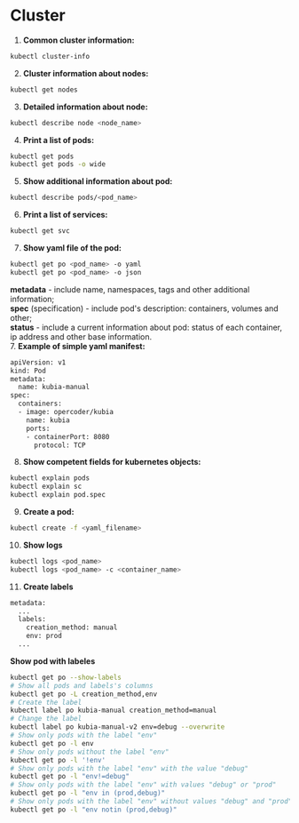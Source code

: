 # Cluster
1. **Common cluster information:**  
``` bash
kubectl cluster-info
```
2. **Cluster information about nodes:**  
``` bash
kubectl get nodes
```
3. **Detailed information about node:**  
``` bash
kubectl describe node <node_name>
```
4.  **Print a list of pods:**  
``` bash
kubectl get pods
kubectl get pods -o wide
```
5.  **Show additional information about pod:**  
``` bash
kubectl describe pods/<pod_name>
```
6. **Print a list of services:**  
``` bash
kubectl get svc
```
7. **Show yaml file of the pod:**  
``` bash
kubectl get po <pod_name> -o yaml  
kubectl get po <pod_name> -o json  
```
**metadata** - include name, namespaces, tags and other additional information;  
**spec** (specification) - include pod's description: containers, volumes and other;  
**status** - include a current information about pod: status of each container, ip address and other base information.  
7. **Example of simple yaml manifest:**  
``` bash
apiVersion: v1  
kind: Pod  
metadata:  
  name: kubia-manual  
spec:  
  containers:  
  - image: opercoder/kubia  
    name: kubia
    ports:
    - containerPort: 8080
      protocol: TCP
```
8. **Show competent fields for kubernetes objects:**
``` bash
kubectl explain pods
kubectl explain sc
kubectl explain pod.spec 
```
9. **Create a pod:**
``` bash
kubectl create -f <yaml_filename>  
```
10. **Show logs**
``` bash
kubectl logs <pod_name>
kubectl logs <pod_name> -c <container_name>
```
11. **Create labels**
``` bash
metadata:
  ...
  labels:
    creation_method: manual
    env: prod
  ...  
```
**Show pod with labeles**
``` bash
kubectl get po --show-labels  
# Show all pods and labels's columns  
kubectl get po -L creation_method,env  
# Create the label  
kubectl label po kubia-manual creation_method=manual  
# Change the label
kubectl label po kubia-manual-v2 env=debug --overwrite  
# Show only pods with the label "env"
kubectl get po -l env  
# Show only pods without the label "env"
kubectl get po -l '!env'  
# Show only pods with the label "env" with the value "debug"  
kubectl get po -l "env!=debug"  
# Show only pods with the label "env" with values "debug" or "prod"  
kubectl get po -l "env in (prod,debug)"
# Show only pods with the label "env" without values "debug" and "prod"  
kubectl get po -l "env notin (prod,debug)"

```

